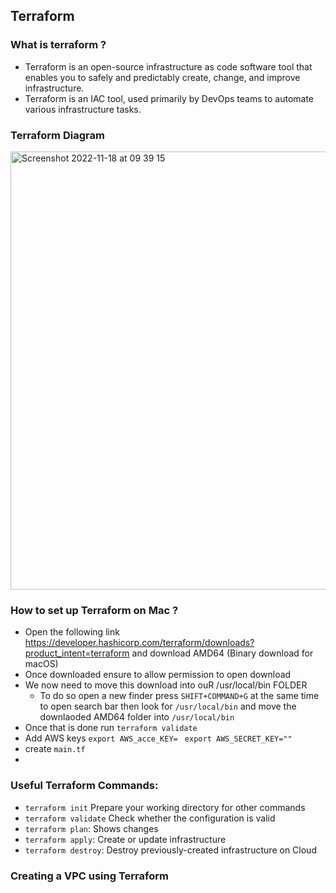 ## Terraform 

### What is terraform ?

- Terraform is an open-source infrastructure as code software tool that enables you to safely and predictably create, change, and improve infrastructure.
- Terraform is an IAC tool, used primarily by DevOps teams to automate various infrastructure tasks.

### Terraform Diagram 

<img width="701" alt="Screenshot 2022-11-18 at 09 39 15" src="https://user-images.githubusercontent.com/115224560/202670807-b46c23e5-97cb-488c-80eb-092ffc4c274d.png">



### How to set up Terraform on Mac ? 

- Open the following link https://developer.hashicorp.com/terraform/downloads?product_intent=terraform and download AMD64 (Binary download for macOS)
- Once downloaded ensure to allow permission to open download
- We now need to move this download into ouR /usr/local/bin FOLDER
    - To do so open a new finder press `SHIFT+COMMAND+G` at the same time to open search bar then look for `/usr/local/bin` and move the downlaoded AMD64 folder into `/usr/local/bin`
- Once that is done run `terraform validate` 
- Add AWS keys `export AWS_acce_KEY= ` `export AWS_SECRET_KEY=""`
- create `main.tf` 
- 





### Useful Terraform Commands: 

- `terraform init` Prepare your working directory for other commands
- `terraform validate` Check whether the configuration is valid
- `terraform plan`: Shows changes 
- `terraform apply`: Create or update infrastructure
- `terraform destroy`: Destroy previously-created infrastructure on Cloud

### Creating a VPC using Terraform 



